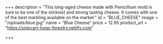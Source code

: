 +++
description = "This long-aged cheese made with Penicillium mold is sure to be one of the stinkiest and strong tasting cheese. It comes with one of the best marbling available on the market."
id = "BLUE_CHEESE"
image = "/uploads/blue.jpg"
name = "Blue Cheese"
price = 12.95
product_url = "https://snipcart-hugo-forestry.netlify.com"

+++
